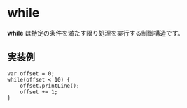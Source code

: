 # while
**while** は特定の条件を満たす限り処理を実行する制御構造です。  

## 実装例
````
var offset = 0;
while(offset < 10) {
	offset.printLine();
	offset += 1;
}
````
